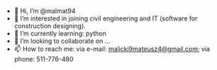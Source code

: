- 👋 Hi, I’m @malmat94
- 👀 I’m interested in joining civil engineering and IT (software for construction designing).
- 🌱 I’m currently learning: python
- 💞️ I’m looking to collaborate on ...
- 📫 How to reach me: via e-mail: malicki9mateusz4@gmail.com; via phone: 511-776-480

<!---
malmat94/malmat94 is a ✨ special ✨ repository because its `README.md` (this file) appears on your GitHub profile.
You can click the Preview link to take a look at your changes.
--->
